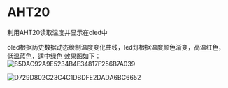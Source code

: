 # AHT20
利用AHT20读取温度并显示在oled中

oled根据历史数据动态绘制温度变化曲线，led灯根据温度颜色渐变，高温红色，低温蓝色，适中绿色
效果图如下：
![85DAC92A9E5234B4E34817F256B7A039](https://github.com/tangzihengtzh/AHT20/assets/49603267/fba46556-99de-4cf3-b29b-1ef9514b5f3c)

![D729D802C23C4C1DBDFE2DADA6BC6652](https://github.com/tangzihengtzh/AHT20/assets/49603267/0e93b653-87c0-42d1-af2e-8ba5b2eb62dc)
